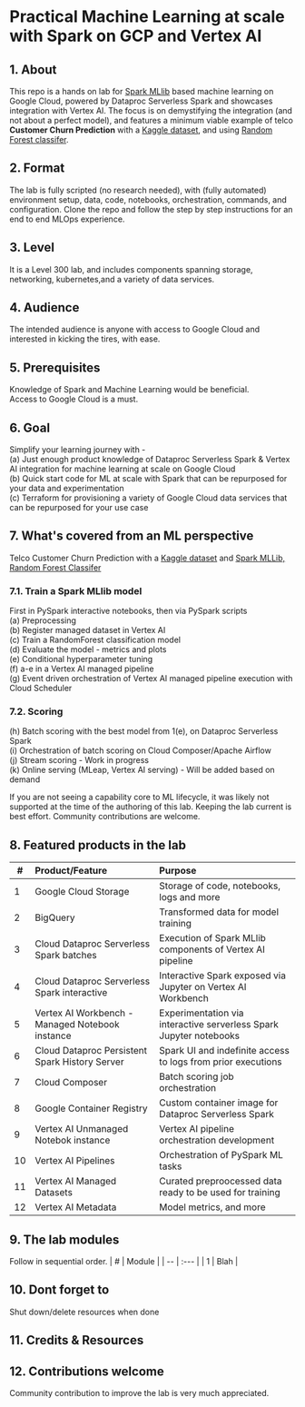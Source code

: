 # Practical Machine Learning at scale with Spark on GCP and Vertex AI

## 1. About
This repo is a hands on lab for [Spark MLlib](https://spark.apache.org/docs/latest/ml-guide.html) based machine learning on Google Cloud, powered by Dataproc Serverless Spark and showcases integration with Vertex AI. The focus is on demystifying the integration (and not about a perfect model), and features a minimum viable example of telco **Customer Churn Prediction** with a [Kaggle dataset](https://www.kaggle.com/datasets/blastchar/telco-customer-churn), and using [Random Forest classifer](https://spark.apache.org/docs/latest/ml-classification-regression.html#random-forest-classifier).

## 2. Format
The lab is fully scripted (no research needed), with (fully automated) environment setup, data, code, notebooks, orchestration, commands, and configuration. Clone the repo and follow the step by step instructions for an end to end MLOps experience.

## 3. Level
It is a Level 300 lab, and includes components spanning storage, networking, kubernetes,and a variety of data services. 

## 4. Audience
The intended audience is anyone with access to Google Cloud and interested in kicking the tires, with ease.

## 5. Prerequisites
Knowledge of Spark and Machine Learning would be beneficial.<br> 
Access to Google Cloud is a must.

## 6. Goal
Simplify your learning journey with - <br> 
(a) Just enough product knowledge of Dataproc Serverless Spark & Vertex AI integration for machine learning at scale on Google Cloud<br>
(b) Quick start code for ML at scale with Spark that can be repurposed for your data and experimentation<br>
(c) Terraform for provisioning a variety of Google Cloud data services that can be repurposed for your use case<br>

## 7. What's covered from an ML perspective
Telco Customer Churn Prediction with a [Kaggle dataset](https://www.kaggle.com/datasets/blastchar/telco-customer-churn) and [Spark MLLib, Random Forest Classifer](https://spark.apache.org/docs/latest/ml-classification-regression.html#random-forest-classifier)<br> 

### 7.1. Train a Spark MLlib model<br> 
 First in PySpark interactive notebooks, then via PySpark scripts<br> 
(a) Preprocessing <br> 
(b) Register managed dataset in Vertex AI<br> 
(c) Train a RandomForest classification model<br> 
(d) Evaluate the model - metrics and plots<br> 
(e) Conditional hyperparameter tuning<br> 
(f) a-e in a Vertex AI managed pipeline <br> 
(g) Event driven orchestration of Vertex AI managed pipeline execution with Cloud Scheduler<br> 

### 7.2. Scoring
(h) Batch scoring with the best model from 1(e), on Dataproc Serverless Spark <br>
(i) Orchestration of batch scoring on Cloud Composer/Apache Airflow <br>
(j) Stream scoring - Work in progress <br> 
(k) Online serving (MLeap, Vertex AI serving) - Will be added based on demand <br>

If you are not seeing a capability core to ML lifecycle, it was likely not supported at the time of the authoring of this lab. Keeping the lab current is best effort. Community contributions are welcome.

## 8. Featured products in the lab
| # | Product/Feature | Purpose | 
| -- | :--- | :-- |
| 1 |  Google Cloud Storage | Storage of code, notebooks, logs and more |
| 2 |  BigQuery | Transformed data for model training |
| 3 |  Cloud Dataproc Serverless Spark batches  | Execution of Spark MLlib components of Vertex AI pipeline |
| 4 |  Cloud Dataproc Serverless Spark interactive  | Interactive Spark exposed via Jupyter on Vertex AI Workbench |
| 5 |  Vertex AI Workbench - Managed Notebook instance | Experimentation via interactive serverless Spark Jupyter notebooks |
| 6 |  Cloud Dataproc Persistent Spark History Server  | Spark UI and indefinite access to logs from prior executions |
| 7 |  Cloud Composer | Batch scoring job orchestration |
| 8 |  Google Container Registry | Custom container image for Dataproc Serverless Spark |
| 9 |  Vertex AI Unmanaged Notebok instance | Vertex AI pipeline orchestration development |
| 10 |  Vertex AI Pipelines | Orchestration of PySpark ML tasks |
| 11 |  Vertex AI Managed Datasets | Curated preproocessed data ready to be used for training |
| 12 |  Vertex AI Metadata | Model metrics, and more |

## 9. The lab modules
Follow in sequential order.
| # | Module | 
| -- | :--- |
| 1 |  Blah |

## 10. Dont forget to 
Shut down/delete resources when done

## 11. Credits & Resources


## 12. Contributions welcome
Community contribution to improve the lab is very much appreciated. <br>


